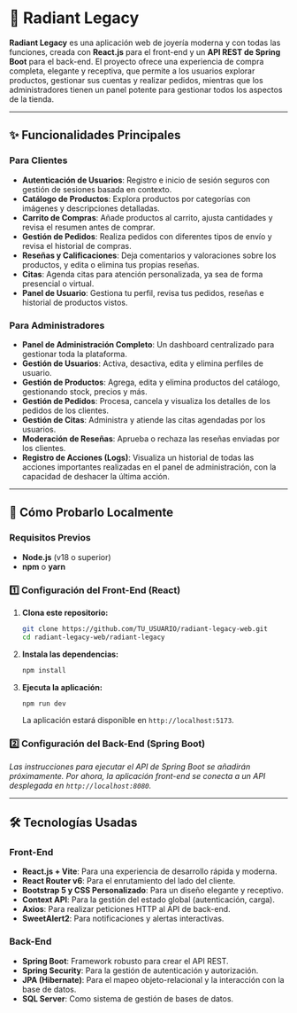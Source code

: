 # 💎 Radiant Legacy

**Radiant Legacy** es una aplicación web de joyería moderna y con todas las funciones, creada con **React.js** para el front-end y un **API REST de Spring Boot** para el back-end. El proyecto ofrece una experiencia de compra completa, elegante y receptiva, que permite a los usuarios explorar productos, gestionar sus cuentas y realizar pedidos, mientras que los administradores tienen un panel potente para gestionar todos los aspectos de la tienda.

---

## ✨ Funcionalidades Principales

### Para Clientes
- **Autenticación de Usuarios**: Registro e inicio de sesión seguros con gestión de sesiones basada en contexto.
- **Catálogo de Productos**: Explora productos por categorías con imágenes y descripciones detalladas.
- **Carrito de Compras**: Añade productos al carrito, ajusta cantidades y revisa el resumen antes de comprar.
- **Gestión de Pedidos**: Realiza pedidos con diferentes tipos de envío y revisa el historial de compras.
- **Reseñas y Calificaciones**: Deja comentarios y valoraciones sobre los productos, y edita o elimina tus propias reseñas.
- **Citas**: Agenda citas para atención personalizada, ya sea de forma presencial o virtual.
- **Panel de Usuario**: Gestiona tu perfil, revisa tus pedidos, reseñas e historial de productos vistos.

### Para Administradores
- **Panel de Administración Completo**: Un dashboard centralizado para gestionar toda la plataforma.
- **Gestión de Usuarios**: Activa, desactiva, edita y elimina perfiles de usuario.
- **Gestión de Productos**: Agrega, edita y elimina productos del catálogo, gestionando stock, precios y más.
- **Gestión de Pedidos**: Procesa, cancela y visualiza los detalles de los pedidos de los clientes.
- **Gestión de Citas**: Administra y atiende las citas agendadas por los usuarios.
- **Moderación de Reseñas**: Aprueba o rechaza las reseñas enviadas por los clientes.
- **Registro de Acciones (Logs)**: Visualiza un historial de todas las acciones importantes realizadas en el panel de administración, con la capacidad de deshacer la última acción.

---

## 🚀 Cómo Probarlo Localmente

### Requisitos Previos
- **Node.js** (v18 o superior)
- **npm** o **yarn**

### 1️⃣ Configuración del Front-End (React)
1.  **Clona este repositorio:**
    ```bash
    git clone https://github.com/TU_USUARIO/radiant-legacy-web.git
    cd radiant-legacy-web/radiant-legacy
    ```
2.  **Instala las dependencias:**
    ```bash
    npm install
    ```
3.  **Ejecuta la aplicación:**
    ```bash
    npm run dev
    ```
    La aplicación estará disponible en `http://localhost:5173`.

### 2️⃣ Configuración del Back-End (Spring Boot)
*Las instrucciones para ejecutar el API de Spring Boot se añadirán próximamente. Por ahora, la aplicación front-end se conecta a un API desplegada en `http://localhost:8080`.*

---

## 🛠️ Tecnologías Usadas

### Front-End
- **React.js + Vite**: Para una experiencia de desarrollo rápida y moderna.
- **React Router v6**: Para el enrutamiento del lado del cliente.
- **Bootstrap 5 y CSS Personalizado**: Para un diseño elegante y receptivo.
- **Context API**: Para la gestión del estado global (autenticación, carga).
- **Axios**: Para realizar peticiones HTTP al API de back-end.
- **SweetAlert2**: Para notificaciones y alertas interactivas.

### Back-End
- **Spring Boot**: Framework robusto para crear el API REST.
- **Spring Security**: Para la gestión de autenticación y autorización.
- **JPA (Hibernate)**: Para el mapeo objeto-relacional y la interacción con la base de datos.
- **SQL Server**: Como sistema de gestión de bases de datos.
